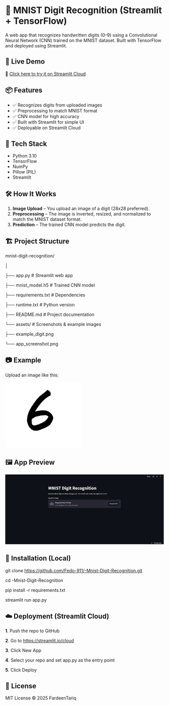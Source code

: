 # 🧠 MNIST Digit Recognition (Streamlit + TensorFlow)

A web app that recognizes handwritten digits (0–9) using a Convolutional Neural Network (CNN) trained on the MNIST dataset. Built with TensorFlow and deployed using Streamlit.




## 🚀 Live Demo

🔗 [Click here to try it on Streamlit Cloud](https://fardeen-mnist-digit-recognition.streamlit.app/)



## 📦 Features

- ✅ Recognizes digits from uploaded images
- ✅ Preprocessing to match MNIST format
- ✅ CNN model for high accuracy
- ✅ Built with Streamlit for simple UI
- ✅ Deployable on Streamlit Cloud



## 🧰 Tech Stack

- Python 3.10
- TensorFlow
- NumPy
- Pillow (PIL)
- Streamlit



## 🛠 How It Works

1. **Image Upload** – You upload an image of a digit (28x28 preferred).
2. **Preprocessing** – The image is inverted, resized, and normalized to match the MNIST dataset format.
3. **Prediction** – The trained CNN model predicts the digit.



## 🏗️ Project Structure
mnist-digit-recognition/

│

├── app.py # Streamlit web app

├── mnist_model.h5 # Trained CNN model

├── requirements.txt # Dependencies

├── runtime.txt # Python version

├── README.md # Project documentation

└── assets/ # Screenshots & example images

├── example_digit.png

└── app_screenshot.png




## 📷 Example
Upload an image like this:

![Example Digit](assets/example_digit.png)





## 🖼️ App Preview
![App Screenshot](assets/app_screenshot.png)



## 🧾 Installation (Local)
git clone https://github.com/Fedo-911/-Mnist-Digit-Recognition.git

cd -Mnist-Digit-Recognition

pip install -r requirements.txt

streamlit run app.py



## ☁️ Deployment (Streamlit Cloud)
**1**. Push the repo to GitHub

**2**. Go to https://streamlit.io/cloud

**3**. Click New App

**4**. Select your repo and set app.py as the entry point

**5**. Click Deploy



## 📄 License
MIT License © 2025 FardeenTariq




 

